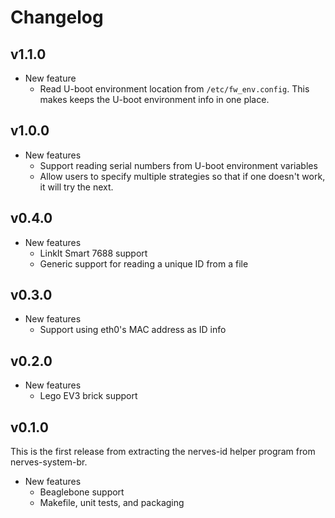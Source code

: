 # Changelog

## v1.1.0

* New feature
  * Read U-boot environment location from `/etc/fw_env.config`. This makes keeps
    the U-boot environment info in one place.

## v1.0.0

* New features
  * Support reading serial numbers from U-boot environment variables
  * Allow users to specify multiple strategies so that if one doesn't work,
    it will try the next.

## v0.4.0

* New features
  * LinkIt Smart 7688 support
  * Generic support for reading a unique ID from a file

## v0.3.0

* New features
  * Support using eth0's MAC address as ID info

## v0.2.0

* New features
  * Lego EV3 brick support

## v0.1.0

This is the first release from extracting the nerves-id helper program from
nerves-system-br.

* New features
  * Beaglebone support
  * Makefile, unit tests, and packaging

